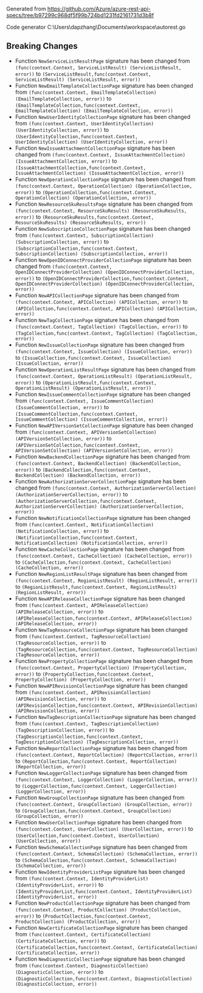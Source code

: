 
Generated from https://github.com/Azure/azure-rest-api-specs/tree/b97299c968df5f99b724bd1231fd2161731d3b8f

Code generator C:\Users\dapzhang\Documents\workspace\autorest.go

## Breaking Changes

- Function `NewServiceListResultPage` signature has been changed from `(func(context.Context, ServiceListResult) (ServiceListResult, error))` to `(ServiceListResult,func(context.Context, ServiceListResult) (ServiceListResult, error))`
- Function `NewEmailTemplateCollectionPage` signature has been changed from `(func(context.Context, EmailTemplateCollection) (EmailTemplateCollection, error))` to `(EmailTemplateCollection,func(context.Context, EmailTemplateCollection) (EmailTemplateCollection, error))`
- Function `NewUserIdentityCollectionPage` signature has been changed from `(func(context.Context, UserIdentityCollection) (UserIdentityCollection, error))` to `(UserIdentityCollection,func(context.Context, UserIdentityCollection) (UserIdentityCollection, error))`
- Function `NewIssueAttachmentCollectionPage` signature has been changed from `(func(context.Context, IssueAttachmentCollection) (IssueAttachmentCollection, error))` to `(IssueAttachmentCollection,func(context.Context, IssueAttachmentCollection) (IssueAttachmentCollection, error))`
- Function `NewOperationCollectionPage` signature has been changed from `(func(context.Context, OperationCollection) (OperationCollection, error))` to `(OperationCollection,func(context.Context, OperationCollection) (OperationCollection, error))`
- Function `NewResourceSkuResultsPage` signature has been changed from `(func(context.Context, ResourceSkuResults) (ResourceSkuResults, error))` to `(ResourceSkuResults,func(context.Context, ResourceSkuResults) (ResourceSkuResults, error))`
- Function `NewSubscriptionCollectionPage` signature has been changed from `(func(context.Context, SubscriptionCollection) (SubscriptionCollection, error))` to `(SubscriptionCollection,func(context.Context, SubscriptionCollection) (SubscriptionCollection, error))`
- Function `NewOpenIDConnectProviderCollectionPage` signature has been changed from `(func(context.Context, OpenIDConnectProviderCollection) (OpenIDConnectProviderCollection, error))` to `(OpenIDConnectProviderCollection,func(context.Context, OpenIDConnectProviderCollection) (OpenIDConnectProviderCollection, error))`
- Function `NewAPICollectionPage` signature has been changed from `(func(context.Context, APICollection) (APICollection, error))` to `(APICollection,func(context.Context, APICollection) (APICollection, error))`
- Function `NewTagCollectionPage` signature has been changed from `(func(context.Context, TagCollection) (TagCollection, error))` to `(TagCollection,func(context.Context, TagCollection) (TagCollection, error))`
- Function `NewIssueCollectionPage` signature has been changed from `(func(context.Context, IssueCollection) (IssueCollection, error))` to `(IssueCollection,func(context.Context, IssueCollection) (IssueCollection, error))`
- Function `NewOperationListResultPage` signature has been changed from `(func(context.Context, OperationListResult) (OperationListResult, error))` to `(OperationListResult,func(context.Context, OperationListResult) (OperationListResult, error))`
- Function `NewIssueCommentCollectionPage` signature has been changed from `(func(context.Context, IssueCommentCollection) (IssueCommentCollection, error))` to `(IssueCommentCollection,func(context.Context, IssueCommentCollection) (IssueCommentCollection, error))`
- Function `NewAPIVersionSetCollectionPage` signature has been changed from `(func(context.Context, APIVersionSetCollection) (APIVersionSetCollection, error))` to `(APIVersionSetCollection,func(context.Context, APIVersionSetCollection) (APIVersionSetCollection, error))`
- Function `NewBackendCollectionPage` signature has been changed from `(func(context.Context, BackendCollection) (BackendCollection, error))` to `(BackendCollection,func(context.Context, BackendCollection) (BackendCollection, error))`
- Function `NewAuthorizationServerCollectionPage` signature has been changed from `(func(context.Context, AuthorizationServerCollection) (AuthorizationServerCollection, error))` to `(AuthorizationServerCollection,func(context.Context, AuthorizationServerCollection) (AuthorizationServerCollection, error))`
- Function `NewNotificationCollectionPage` signature has been changed from `(func(context.Context, NotificationCollection) (NotificationCollection, error))` to `(NotificationCollection,func(context.Context, NotificationCollection) (NotificationCollection, error))`
- Function `NewCacheCollectionPage` signature has been changed from `(func(context.Context, CacheCollection) (CacheCollection, error))` to `(CacheCollection,func(context.Context, CacheCollection) (CacheCollection, error))`
- Function `NewRegionListResultPage` signature has been changed from `(func(context.Context, RegionListResult) (RegionListResult, error))` to `(RegionListResult,func(context.Context, RegionListResult) (RegionListResult, error))`
- Function `NewAPIReleaseCollectionPage` signature has been changed from `(func(context.Context, APIReleaseCollection) (APIReleaseCollection, error))` to `(APIReleaseCollection,func(context.Context, APIReleaseCollection) (APIReleaseCollection, error))`
- Function `NewTagResourceCollectionPage` signature has been changed from `(func(context.Context, TagResourceCollection) (TagResourceCollection, error))` to `(TagResourceCollection,func(context.Context, TagResourceCollection) (TagResourceCollection, error))`
- Function `NewPropertyCollectionPage` signature has been changed from `(func(context.Context, PropertyCollection) (PropertyCollection, error))` to `(PropertyCollection,func(context.Context, PropertyCollection) (PropertyCollection, error))`
- Function `NewAPIRevisionCollectionPage` signature has been changed from `(func(context.Context, APIRevisionCollection) (APIRevisionCollection, error))` to `(APIRevisionCollection,func(context.Context, APIRevisionCollection) (APIRevisionCollection, error))`
- Function `NewTagDescriptionCollectionPage` signature has been changed from `(func(context.Context, TagDescriptionCollection) (TagDescriptionCollection, error))` to `(TagDescriptionCollection,func(context.Context, TagDescriptionCollection) (TagDescriptionCollection, error))`
- Function `NewReportCollectionPage` signature has been changed from `(func(context.Context, ReportCollection) (ReportCollection, error))` to `(ReportCollection,func(context.Context, ReportCollection) (ReportCollection, error))`
- Function `NewLoggerCollectionPage` signature has been changed from `(func(context.Context, LoggerCollection) (LoggerCollection, error))` to `(LoggerCollection,func(context.Context, LoggerCollection) (LoggerCollection, error))`
- Function `NewGroupCollectionPage` signature has been changed from `(func(context.Context, GroupCollection) (GroupCollection, error))` to `(GroupCollection,func(context.Context, GroupCollection) (GroupCollection, error))`
- Function `NewUserCollectionPage` signature has been changed from `(func(context.Context, UserCollection) (UserCollection, error))` to `(UserCollection,func(context.Context, UserCollection) (UserCollection, error))`
- Function `NewSchemaCollectionPage` signature has been changed from `(func(context.Context, SchemaCollection) (SchemaCollection, error))` to `(SchemaCollection,func(context.Context, SchemaCollection) (SchemaCollection, error))`
- Function `NewIdentityProviderListPage` signature has been changed from `(func(context.Context, IdentityProviderList) (IdentityProviderList, error))` to `(IdentityProviderList,func(context.Context, IdentityProviderList) (IdentityProviderList, error))`
- Function `NewProductCollectionPage` signature has been changed from `(func(context.Context, ProductCollection) (ProductCollection, error))` to `(ProductCollection,func(context.Context, ProductCollection) (ProductCollection, error))`
- Function `NewCertificateCollectionPage` signature has been changed from `(func(context.Context, CertificateCollection) (CertificateCollection, error))` to `(CertificateCollection,func(context.Context, CertificateCollection) (CertificateCollection, error))`
- Function `NewDiagnosticCollectionPage` signature has been changed from `(func(context.Context, DiagnosticCollection) (DiagnosticCollection, error))` to `(DiagnosticCollection,func(context.Context, DiagnosticCollection) (DiagnosticCollection, error))`

